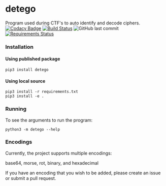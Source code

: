# detego
Program used during CTF's to auto identify and decode ciphers.
[![Codacy Badge](https://api.codacy.com/project/badge/Grade/d12645819b004168a286bf3eb52e4061)](https://app.codacy.com/gh/emorchy/detego?utm_source=github.com&utm_medium=referral&utm_content=emorchy/detego&utm_campaign=Badge_Grade)
[![Build Status](https://travis-ci.com/emorchy/detego.svg?branch=main)](https://travis-ci.com/emorchy/detego)
![GitHub last commit](https://img.shields.io/github/last-commit/emorchy/detego)
[![Requirements Status](https://requires.io/github/emorchy/detego/requirements.svg?branch=main)](https://requires.io/github/emorchy/detego/requirements/?branch=main)

### Installation
#### Using published package
```
pip3 install detego
```
#### Using local source
```
pip3 install -r requirements.txt
pip3 install -e .
```
### Running
To see the arguments to run the program:
```
python3 -m detego --help
```
### Encodings
Currently, the project supports multiple encodings:

base64, morse, rot, binary, and hexadecimal

If you have an encoding that you wish to be added, please create an issue or submit a pull request.
